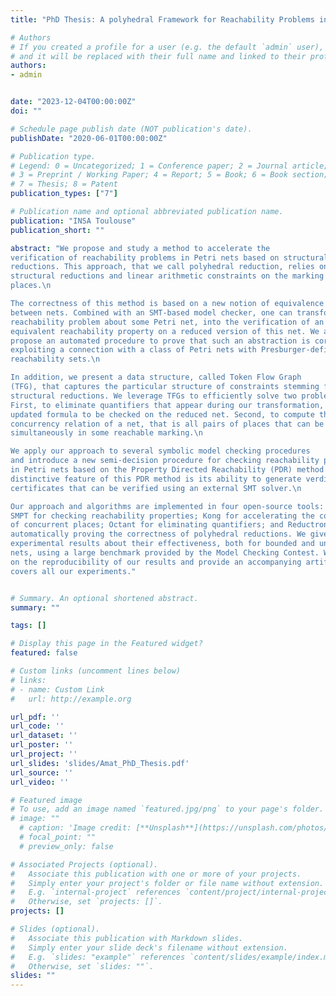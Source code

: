 ```yaml
---
title: "PhD Thesis: A polyhedral Framework for Reachability Problems in Petri Nets"

# Authors
# If you created a profile for a user (e.g. the default `admin` user), write the username (folder name) here 
# and it will be replaced with their full name and linked to their profile.
authors:
- admin


date: "2023-12-04T00:00:00Z"
doi: ""

# Schedule page publish date (NOT publication's date).
publishDate: "2020-06-01T00:00:00Z"

# Publication type.
# Legend: 0 = Uncategorized; 1 = Conference paper; 2 = Journal article;
# 3 = Preprint / Working Paper; 4 = Report; 5 = Book; 6 = Book section;
# 7 = Thesis; 8 = Patent
publication_types: ["7"]

# Publication name and optional abbreviated publication name.
publication: "INSA Toulouse"
publication_short: ""

abstract: "We propose and study a method to accelerate the
verification of reachability problems in Petri nets based on structural
reductions. This approach, that we call polyhedral reduction, relies on a state space abstraction that combines
structural reductions and linear arithmetic constraints on the marking of
places.\n

The correctness of this method is based on a new notion of equivalence
between nets. Combined with an SMT-based model checker, one can transform a
reachability problem about some Petri net, into the verification of an
equivalent reachability property on a reduced version of this net. We also
propose an automated procedure to prove that such an abstraction is correct,
exploiting a connection with a class of Petri nets with Presburger-definable
reachability sets.\n

In addition, we present a data structure, called Token Flow Graph
(TFG), that captures the particular structure of constraints stemming from
structural reductions. We leverage TFGs to efficiently solve two problems.
First, to eliminate quantifiers that appear during our transformation, in the
updated formula to be checked on the reduced net. Second, to compute the
concurrency relation of a net, that is all pairs of places that can be marked
simultaneously in some reachable marking.\n

We apply our approach to several symbolic model checking procedures
and introduce a new semi-decision procedure for checking reachability properties
in Petri nets based on the Property Directed Reachability (PDR) method. A
distinctive feature of this PDR method is its ability to generate verdict
certificates that can be verified using an external SMT solver.\n

Our approach and algorithms are implemented in four open-source tools:
SMPT for checking reachability properties; Kong for accelerating the computation
of concurrent places; Octant for eliminating quantifiers; and Reductron for
automatically proving the correctness of polyhedral reductions. We give
experimental results about their effectiveness, both for bounded and unbounded
nets, using a large benchmark provided by the Model Checking Contest. We focus
on the reproducibility of our results and provide an accompanying artifact that
covers all our experiments."


# Summary. An optional shortened abstract.
summary: ""

tags: []

# Display this page in the Featured widget?
featured: false

# Custom links (uncomment lines below)
# links:
# - name: Custom Link
#   url: http://example.org

url_pdf: ''
url_code: ''
url_dataset: ''
url_poster: ''
url_project: ''
url_slides: 'slides/Amat_PhD_Thesis.pdf'
url_source: ''
url_video: ''

# Featured image
# To use, add an image named `featured.jpg/png` to your page's folder. 
# image: ""
  # caption: 'Image credit: [**Unsplash**](https://unsplash.com/photos/pLCdAaMFLTE)'
  # focal_point: ""
  # preview_only: false

# Associated Projects (optional).
#   Associate this publication with one or more of your projects.
#   Simply enter your project's folder or file name without extension.
#   E.g. `internal-project` references `content/project/internal-project/index.md`.
#   Otherwise, set `projects: []`.
projects: []

# Slides (optional).
#   Associate this publication with Markdown slides.
#   Simply enter your slide deck's filename without extension.
#   E.g. `slides: "example"` references `content/slides/example/index.md`.
#   Otherwise, set `slides: ""`.
slides: ""
---
```



